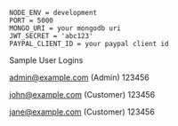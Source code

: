 
```
NODE_ENV = development
PORT = 5000
MONGO_URI = your mongodb uri
JWT_SECRET = 'abc123'
PAYPAL_CLIENT_ID = your paypal client id
```

Sample User Logins

admin@example.com (Admin)
123456

john@example.com (Customer)
123456

jane@example.com (Customer)
123456
```


